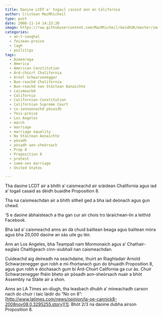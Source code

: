 ```yaml
---
title: Daoine LCDT a’ togail casaid ann an California
author: Crìstean MacMhìcheil
type: post
date: 2008-11-14 14:23:20
image: https://raw.githubusercontent.com/MacMhicheil/GeidhUK/master/images/2008-11-14-daoine-lcdt-a-togail-casaid-ann-an-california.jpg
categories:
  - an-t-saoghal
  - feisean-proise
  - lagh
  - poilitigs
tags:
  - Aimearaga
  - America
  - American Constitution
  - Àrd-chùirt Chalifornia
  - Arnol Schwarzenegger
  - Bun-reachd Chalifornia
  - Bun-reachd nan Stàitean Aonaichte
  - caismeachd
  - California
  - Californian Constitution
  - Californian Supreme Court
  - co-ionnannachd pòsaidh
  - fèis-pròise
  - Los Angeles
  - march
  - marriage
  - marriage equality
  - Na Stàitean Aonaichte
  - pòsadh
  - pòsadh aon-sheòrsach
  - Prop 8
  - Proposition 8
  - protest
  - same-sex marriage
  - United States

---
```

Tha daoine LCDT air a bhith a&#8217; caismeachd air sràidean Chalifornia agus iad a&#8217; togail casaid as dèidh buaidhe Proposition 8.

<!--more-->

Tha na caismeachdan air a bhith sìtheil ged a bha iad deònach agus gun chead.

&#8216;S e daoine àbhaisteach a tha gan cur air chois tro làraichean-lìn a leithid Facebook.

Bha iad a&#8217; caismeachd anns an dà chuid bailtean beaga agus bailtean mòra agus bha 20,000 daoine an sàs uile gu lèir.

Ann an Los Angeles, bha Teampall nam Mormonaich agus a&#8217; Chathair-eaglais Chaitligeach cinn-siubhail nan caismeachdan.

Cuideachd aig deireadh na seachdaine, thuirt an Riaghladair Arnold Schwarzenegger gun robh e mì-fhortanach gun do bhuaidh Proposition 8, agus gun robh e dòchasach gum bi Àrd-Chuirt California ga cur às. Chuir Schwarzenegger fhèin bheto air pòsadh aon-sheòrsach nuair a bhòt Assembly na Stàite air a shon.

Anns an LA Times an-diugh, tha leasbach dhubh a’ mìneachadh carson nach do chuir i taic làidir do “No on 8”: [http://www.latimes.com/news/opinion/la-oe-cannick8-2008nov08,0,3295255.story][1]. Bhòt 2/3 na daoine dubha airson Proposition 8.

 [1]: http://www.latimes.com/news/opinion/la-oe-cannick8-2008nov08,0,3295255.story "No-on-8's white bias"
